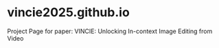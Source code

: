 # vincie2025.github.io
Project Page for paper: VINCIE: Unlocking In-context Image Editing from Video
